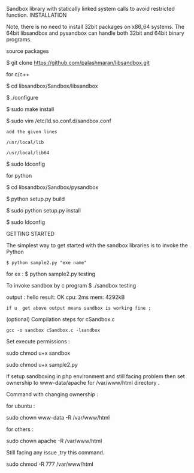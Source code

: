 Sandbox library with statically  linked system calls  to avoid restricted function.
INSTALLATION

  Note, there is no need to install 32bit packages on x86_64 systems. The 64bit 
  libsandbox and pysandbox can handle both 32bit and 64bit binary programs.

  source packages
  
  $ git clone https://github.com/palashmaran/libsandbox.git
  
  for c/c++
  
  $ cd libsandbox/Sandbox/libsandbox
  
  $ ./configure
  
  $ sudo make install
   
  $ sudo vim   /etc/ld.so.conf.d/sandbox.conf
    
    add the given lines
    
    /usr/local/lib
    
    /usr/local/lib64
    
  $ sudo ldconfig  
  
  
  for python
  
  $ cd  libsandbox/Sandbox/pysandbox
  
  $ python setup.py build
  
  $ sudo python setup.py install
  
  $ sudo ldconfig    

GETTING STARTED
  
  The simplest way to get started with the sandbox libraries is to invoke the 
  Python

    $ python sample2.py "exe name"

  for ex  : $ python sample2.py testing

To invoke sandbox by c program
    $ ./sandbox  testing
    
  output : 
  hello
  result: OK
  cpu: 2ms
  mem: 4292kB


    if u  get above output means sandbox is working fine ;



(optional)   Compilation steps for cSandbox.c
    
    gcc -o sandbox cSandbox.c -lsandbox

 Set execute permissions :
 
   sudo chmod u+x sandbox
   
   sudo chmod u+x sample2.py
   
    
  if setup sandboxing in php environment and still facing problem then set ownership to www-data/apache  for   /var/www/html directory .
  
  Command with changing ownership :
  
  for ubuntu :
 
  sudo chown www-data -R /var/www/html
 
  for others :
 
  sudo chown apache -R /var/www/html
  
  Still facing any issue ,try this command.
  
  sudo chmod -R 777  /var/www/html
  
